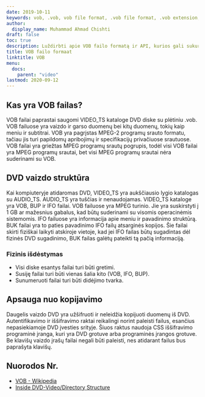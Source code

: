 ```yaml
---
date: 2019-10-11
keywords: vob, .vob, vob file format, .vob file format, .vob extension, vob extension, vob video format, vob dvd files
author:
  display_name: Muhammad Ahmad Chishti
draft: false
toc: true
description: Luždirbti apie VOB failo formatą ir API, kurios gali sukurti ir atidaryti VOB failąs.
title: VOB failo formaat
linktitle: VOB
menu:
  docs:
    parent: "video"
lastmod: 2020-09-12
---
```


## Kas yra VOB failas? ##

VOB failai paprastai saugomi VIDEO_TS kataloge DVD diske su plėtiniu .vob. VOB failuose yra vaizdo ir garso duomenų bei kitų duomenų, tokių kaip meniu ir subtitrai. VOB yra pagrįstas MPEG-2 programų srauto formatu, tačiau jis turi papildomų apribojimų ir specifikacijų privačiuose srautuose. VOB failai yra griežtas MPEG programų srautų pogrupis, todėl visi VOB failai yra MPEG programų srautai, bet visi MPEG programų srautai nėra suderinami su VOB.

## DVD vaizdo struktūra ##

Kai kompiuteryje atidaromas DVD, VIDEO_TS yra aukščiausio lygio katalogas su AUDIO_TS. AUDIO_TS yra tuščias ir nenaudojamas. VIDEO_TS kataloge yra VOB, BUP ir IFO failai. VOB failuose yra MPEG turinio. Jie yra suskirstyti į 1 GB ar mažesnius gabalus, kad būtų suderinami su visomis operacinėmis sistemomis. IFO failuose yra informacija apie meniu ir pavadinimo struktūrą. BUK failai yra to paties pavadinimo IFO failų atsarginės kopijos. Šie failai skirti fiziškai laikyti atskiroje vietoje, kad jei IFO failas būtų sugadintas dėl fizinės DVD sugadinimo, BUK failas galėtų pateikti tą pačią informaciją.

### Fizinis išdėstymas ###

- Visi diske esantys failai turi būti gretimi.
- Susiję failai turi būti vienas šalia kito (VOB, IFO, BUP).
- Sunumeruoti failai turi būti didėjimo tvarka.

## Apsauga nuo kopijavimo ##

Daugelis vaizdo DVD yra užšifruoti ir neleidžia kopijuoti duomenų iš DVD. Autentifikavimo ir iššifravimo raktai reikalingi norint paleisti failus, esančius nepasiekiamoje DVD įvesties srityje. Šiuos raktus naudoja CSS iššifravimo programinė įranga, kuri yra DVD grotuve arba programinės įrangos grotuve. Be klavišų vaizdo įrašų failai negali būti paleisti, nes atidarant failus bus paprašyta klavišų.

## Nuorodos Nr.

- [VOB - Wikipedia](https://en.wikipedia.org/wiki/VOB)
- [Inside DVD-Video/Directory Structure](https://en.wikibooks.org/wiki/Inside_DVD-Video/Directory_Structure)


